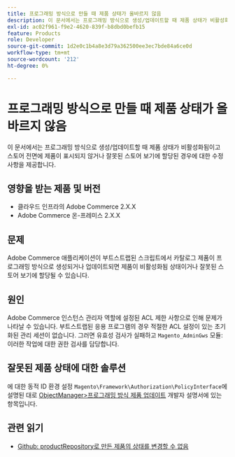```yaml
---
title: 프로그래밍 방식으로 만들 때 제품 상태가 올바르지 않음
description: 이 문서에서는 프로그래밍 방식으로 생성/업데이트할 때 제품 상태가 비활성화됨이고 스토어 전면에 제품이 표시되지 않거나 잘못된 스토어 보기에 할당된 경우에 대한 수정 사항을 제공합니다.
exl-id: ac02f961-f9e2-4620-839f-b8dbd0befb15
feature: Products
role: Developer
source-git-commit: 1d2e0c1b4a8e3d79a362500ee3ec7bde84a6ce0d
workflow-type: tm+mt
source-wordcount: '212'
ht-degree: 0%

---
```


# 프로그래밍 방식으로 만들 때 제품 상태가 올바르지 않음

이 문서에서는 프로그래밍 방식으로 생성/업데이트할 때 제품 상태가 비활성화됨이고 스토어 전면에 제품이 표시되지 않거나 잘못된 스토어 보기에 할당된 경우에 대한 수정 사항을 제공합니다.

## 영향을 받는 제품 및 버전

* 클라우드 인프라의 Adobe Commerce 2.X.X
* Adobe Commerce 온-프레미스 2.X.X

## 문제

Adobe Commerce 애플리케이션이 부트스트랩된 스크립트에서 카탈로그 제품이 프로그래밍 방식으로 생성되거나 업데이트되면 제품이 비활성화됨 상태이거나 잘못된 스토어 보기에 할당될 수 있습니다.

## 원인

Adobe Commerce 인스턴스 관리자 역할에 설정된 ACL 제한 사항으로 인해 문제가 나타날 수 있습니다. 부트스트랩된 응용 프로그램의 경우 적절한 ACL 설정이 있는 초기화된 관리 세션이 없습니다. 그러면 유효성 검사가 실패하고 `Magento_AdminGws` 모듈: 이러한 작업에 대한 권한 검사를 담당합니다.

## 잘못된 제품 상태에 대한 솔루션

에 대한 동적 ID 환경 설정 `Magento\Framework\Authorization\PolicyInterface`에 설명된 대로 [ObjectManager>프로그래밍 방식 제품 업데이트](https://devdocs.magento.com/guides/v2.3/extension-dev-guide/object-manager.html#programmatic-product-updates) 개발자 설명서에 있는 항목입니다.

## 관련 읽기

* [Github: productRepository로 만든 제품의 상태를 변경할 수 없음](https://github.com/magento/magento2/issues/5664)
